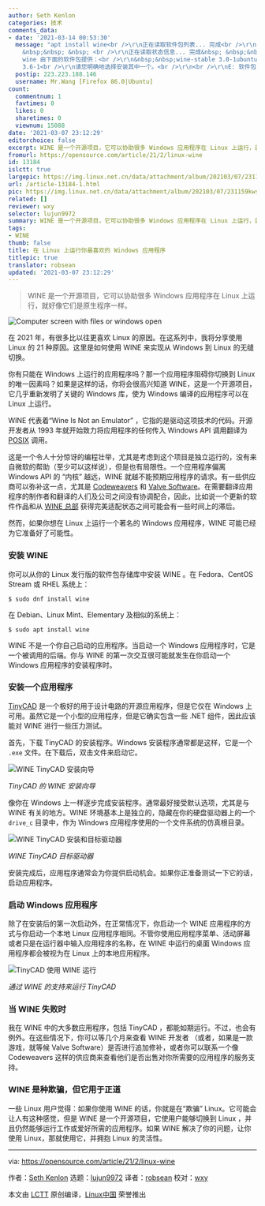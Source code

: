 ```yaml
---
author: Seth Kenlon
categories: 技术
comments_data:
- date: '2021-03-14 00:53:30'
  message: "apt install wine<br />\r\n正在读取软件包列表... 完成<br />\r\n正在分析软件包的依赖关系树&nbsp;
    &nbsp;&nbsp; &nbsp; <br />\r\n正在读取状态信息... 完成&nbsp; &nbsp;&nbsp; &nbsp; <br />\r\n虚拟软件包
    wine 由下面的软件包提供：<br />\r\n&nbsp;&nbsp;wine-stable 3.0-1ubuntu1<br />\r\n&nbsp;&nbsp;wine-development
    3.6-1<br />\r\n请您明确地选择安装其中一个。<br />\r\n<br />\r\nE: 软件包 wine 没有可安装候选"
  postip: 223.223.188.146
  username: Mr.Wang [Firefox 86.0|Ubuntu]
count:
  commentnum: 1
  favtimes: 0
  likes: 0
  sharetimes: 0
  viewnum: 15088
date: '2021-03-07 23:12:29'
editorchoice: false
excerpt: WINE 是一个开源项目，它可以协助很多 Windows 应用程序在 Linux 上运行，就好像它们是原生程序一样。
fromurl: https://opensource.com/article/21/2/linux-wine
id: 13184
islctt: true
largepic: https://img.linux.net.cn/data/attachment/album/202103/07/231159kwsn2snlilwbs9ns.jpg
url: /article-13184-1.html
pic: https://img.linux.net.cn/data/attachment/album/202103/07/231159kwsn2snlilwbs9ns.jpg.thumb.jpg
related: []
reviewer: wxy
selector: lujun9972
summary: WINE 是一个开源项目，它可以协助很多 Windows 应用程序在 Linux 上运行，就好像它们是原生程序一样。
tags:
- WINE
thumb: false
title: 在 Linux 上运行你最喜欢的 Windows 应用程序
titlepic: true
translator: robsean
updated: '2021-03-07 23:12:29'
---
```



> 
> WINE 是一个开源项目，它可以协助很多 Windows 应用程序在 Linux 上运行，就好像它们是原生程序一样。
> 
> 
> 


![](/data/attachment/album/202103/07/231159kwsn2snlilwbs9ns.jpg "Computer screen with files or windows open")


在 2021 年，有很多比以往更喜欢 Linux 的原因。在这系列中，我将分享使用 Linux 的 21 种原因。这里是如何使用 WINE 来实现从 Windows 到 Linux 的无缝切换。


你有只能在 Windows 上运行的应用程序吗？那一个应用程序阻碍你切换到 Linux 的唯一因素吗？如果是这样的话，你将会很高兴知道 WINE，这是一个开源项目，它几乎重新发明了关键的 Windows 库，使为 Windows 编译的应用程序可以在 Linux 上运行。


WINE 代表着“Wine Is Not an Emulator” ，它指的是驱动这项技术的代码。开源开发者从 1993 年就开始致力将应用程序的任何传入 Windows API 调用翻译为 [POSIX](https://opensource.com/article/19/7/what-posix-richard-stallman-explains) 调用。


这是一个令人十分惊讶的编程壮举，尤其是考虑到这个项目是独立运行的，没有来自微软的帮助（至少可以这样说），但是也有局限性。一个应用程序偏离 Windows API 的 “内核” 越远，WINE 就越不能预期应用程序的请求。有一些供应商可以弥补这一点，尤其是 [Codeweavers](https://www.codeweavers.com/crossover) 和 [Valve Software](https://github.com/ValveSoftware/Proton)。在需要翻译应用程序的制作者和翻译的人们及公司之间没有协调配合，因此，比如说一个更新的软件作品和从 [WINE 总部](http://winehq.org) 获得完美适配状态之间可能会有一些时间上的滞后。


然而，如果你想在 Linux 上运行一个著名的 Windows 应用程序，WINE 可能已经为它准备好了可能性。


### 安装 WINE


你可以从你的 Linux 发行版的软件包存储库中安装 WINE 。在 Fedora、CentOS Stream 或 RHEL 系统上：



```
$ sudo dnf install wine

```

在 Debian、Linux Mint、Elementary 及相似的系统上：



```
$ sudo apt install wine

```

WINE 不是一个你自己启动的应用程序。当启动一个 Windows 应用程序时，它是一个被调用的后端。你与 WINE 的第一次交互很可能就发生在你启动一个 Windows 应用程序的安装程序时。


### 安装一个应用程序


[TinyCAD](https://sourceforge.net/projects/tinycad/) 是一个极好的用于设计电路的开源应用程序，但是它仅在 Windows 上可用。虽然它是一个小型的应用程序，但是它确实包含一些 .NET 组件，因此应该能对 WINE 进行一些压力测试。


首先，下载 TinyCAD 的安装程序。Windows 安装程序通常都是这样，它是一个 `.exe` 文件。在下载后，双击文件来启动它。


![WINE TinyCAD 安装向导](/data/attachment/album/202103/07/231230zyyo3jrnz9uiii9i.jpg)


*TinyCAD 的 WINE 安装向导*


像你在 Windows 上一样逐步完成安装程序。通常最好接受默认选项，尤其是与 WINE 有关的地方。WINE 环境基本上是独立的，隐藏在你的硬盘驱动器上的一个 `drive_c` 目录中，作为 Windows 应用程序使用的一个文件系统的仿真根目录。


![WINE TinyCAD 安装和目标驱动器](/data/attachment/album/202103/07/231231qqyot36tgfgqsors.jpg)


*WINE TinyCAD 目标驱动器*


安装完成后，应用程序通常会为你提供启动机会。如果你正准备测试一下它的话，启动应用程序。


### 启动 Windows 应用程序


除了在安装后的第一次启动外，在正常情况下，你启动一个 WINE 应用程序的方式与你启动一个本地 Linux 应用程序相同。不管你使用应用程序菜单、活动屏幕或者只是在运行器中输入应用程序的名称，在 WINE 中运行的桌面 Windows 应用程序都会被视为在 Linux 上的本地应用程序。


![TinyCAD 使用 WINE 运行](/data/attachment/album/202103/07/231231xwkk5n5fm27t26yw.jpg)


*通过 WINE 的支持来运行 TinyCAD*


### 当 WINE 失败时


我在 WINE 中的大多数应用程序，包括 TinyCAD ，都能如期运行。不过，也会有例外。在这些情况下，你可以等几个月来查看 WINE 开发者 （或者，如果是一款游戏，就等候 Valve Software）是否进行追加修补，或者你可以联系一个像 Codeweavers 这样的供应商来查看他们是否出售对你所需要的应用程序的服务支持。


### WINE 是种欺骗，但它用于正道


一些 Linux 用户觉得：如果你使用 WINE 的话，你就是在“欺骗” Linux。它可能会让人有这种感觉，但是 WINE 是一个开源项目，它使用户能够切换到 Linux ，并且仍然能够运行工作或爱好所需的应用程序。如果 WINE 解决了你的问题，让你使用 Linux，那就使用它，并拥抱 Linux 的灵活性。




---


via: <https://opensource.com/article/21/2/linux-wine>


作者：[Seth Kenlon](https://opensource.com/users/seth) 选题：[lujun9972](https://github.com/lujun9972) 译者：[robsean](https://github.com/robsean) 校对：[wxy](https://github.com/wxy)


本文由 [LCTT](https://github.com/LCTT/TranslateProject) 原创编译，[Linux中国](https://linux.cn/) 荣誉推出